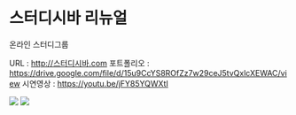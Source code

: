 # 스터디시바 리뉴얼
온라인 스터디그룹


URL : http://스터디시바.com
포트폴리오 : https://drive.google.com/file/d/15u9CcYS8ROfZz7w29ceJ5tvQxlcXEWAC/view
시연영상 : https://youtu.be/jFY85YQWXtI


<img src="https://i.imgur.com/nPvjCL7.png">
<img src="https://i.imgur.com/OpSVRUk.png">
